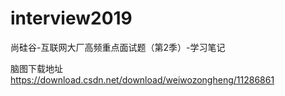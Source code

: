 # interview2019
尚硅谷-互联网大厂高频重点面试题（第2季）-学习笔记

脑图下载地址
https://download.csdn.net/download/weiwozongheng/11286861
